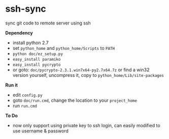 ssh-sync
========

sync git code to remote server using ssh

**Dependency**
* install python 2.7
* set `python_home` and `python_home/Scripts` to `PATH`
* `python doc/ez_setup.py`
* `easy_install paramiko`
* `easy_install pycrypto` 
 * or goto: `doc/pycrypto-2.3.1.win7x64-py2.7x64.7z` or find a win32 version yourself, uncompress it, copy to `python_home/Lib/site-packages`
 
**Run it**
* edit `config.py`
* goto `doc/run.cmd`, change the location to your `project_home`
* run `run.cmd`

**To Do**
* now only support using private key to ssh login, can easily modified to use username & password

